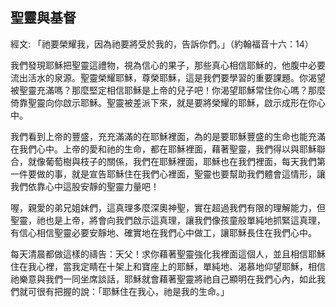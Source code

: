## 聖靈與基督 ##

經文: 「祂要榮耀我，因為祂要將受於我的，告訴你們。」（約翰福音十六：14）



我們發現耶穌把聖靈這禮物，視為信心的果子，那些真心相信耶穌的，他腹中必要流出活水的泉源。聖靈榮耀耶穌，尊榮耶穌，這是我們要學習的重要課題。你渴望被聖靈充滿嗎？那麼堅定相信耶穌是上帝的兒子吧！你渴望耶穌常住你心嗎？那麼倚靠聖靈向你啟示耶穌。聖靈被差派下來，就是要將榮耀的耶穌，啟示成形在你心中。

我們看到上帝的豐盛，充充滿滿的在耶穌裡面，為的是要耶穌豐盛的生命也能充滿在我們心中。上帝的愛和祂的生命，都在耶穌裡面，藉著聖靈，我們得以與耶穌聯合，就像葡萄樹與枝子的關係，我們在耶穌裡面，耶穌也在我們裡面，每天我們第一件要做的事，就是宣告耶穌住在我們心裡面，聖靈也要幫助我們體會這情形，讓我們依靠心中這股安靜的聖靈力量吧！

喔，親愛的弟兄姐妹們，這真理多麼深奧神聖，實在超過我們有限的理解能力，但聖靈，祂也是上帝，將會向我們啟示這真理，讓我們像孩童般單純地抓緊這真理，有信心相信聖靈必要安靜地、確實地在我們心中做工，讓耶穌長住在我們心中。

每天清晨都做這樣的禱告：天父！求你藉著聖靈強化我裡面這個人，並且相信耶穌住在我心裡，當我定睛在十架上和寶座上的耶穌，單純地、渴慕地仰望耶穌，相信祂樂意與我們一同坐席談話，耶穌就會藉著聖靈將祂自己顯明在我們心內，如此我們就可很有把握的說：「耶穌住在我心，祂是我的生命。」